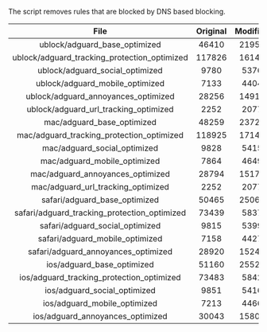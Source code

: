 The script removes rules that are blocked by DNS based blocking.


| File | Original | Modified |
|:----:|:-----:|:-----:|
| ublock/adguard_base_optimized | 46410 | 21956 |
| ublock/adguard_tracking_protection_optimized | 117826 | 16141 |
| ublock/adguard_social_optimized | 9780 | 5376 |
| ublock/adguard_mobile_optimized | 7133 | 4404 |
| ublock/adguard_annoyances_optimized | 28256 | 14919 |
| ublock/adguard_url_tracking_optimized | 2252 | 2077 |
| mac/adguard_base_optimized | 48259 | 23725 |
| mac/adguard_tracking_protection_optimized | 118925 | 17143 |
| mac/adguard_social_optimized | 9828 | 5415 |
| mac/adguard_mobile_optimized | 7864 | 4649 |
| mac/adguard_annoyances_optimized | 28794 | 15173 |
| mac/adguard_url_tracking_optimized | 2252 | 2077 |
| safari/adguard_base_optimized | 50465 | 25064 |
| safari/adguard_tracking_protection_optimized | 73439 | 5837 |
| safari/adguard_social_optimized | 9815 | 5399 |
| safari/adguard_mobile_optimized | 7158 | 4427 |
| safari/adguard_annoyances_optimized | 28920 | 15246 |
| ios/adguard_base_optimized | 51160 | 25528 |
| ios/adguard_tracking_protection_optimized | 73483 | 5842 |
| ios/adguard_social_optimized | 9851 | 5416 |
| ios/adguard_mobile_optimized | 7213 | 4466 |
| ios/adguard_annoyances_optimized | 30043 | 15800 |